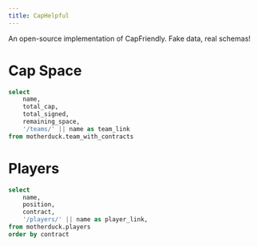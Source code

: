 ```yaml
---
title: CapHelpful
---
```


An open-source implementation of CapFriendly. Fake data, real schemas!

# Cap Space

```sql teams
select
    name,
    total_cap,
    total_signed,
    remaining_space,
    '/teams/' || name as team_link
from motherduck.team_with_contracts
```

<DataTable data={teams} link=team_link/>

# Players

```sql players
select
    name,
    position,
    contract,
    '/players/' || name as player_link,
from motherduck.players
order by contract
```

<DataTable
    data={players}
    link=player_link
/>